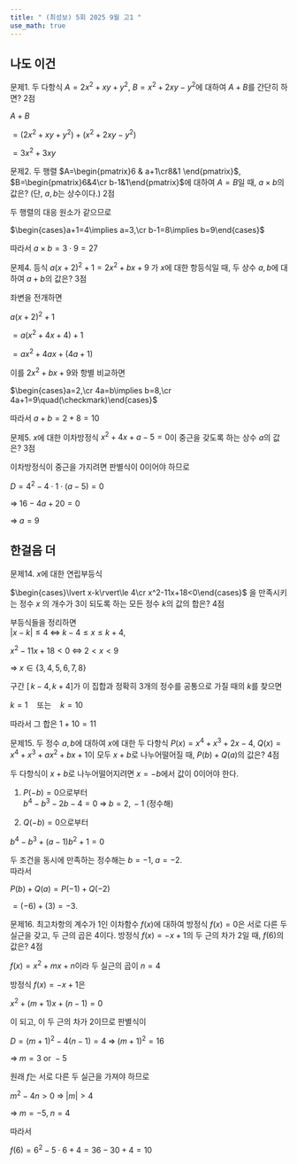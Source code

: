 ```yaml
---
title: " (최성보) 5회 2025 9월 고1 " 
use_math: true
---
```



## 나도 이건

문제1. 두 다항식 $A=2x^2+xy+y^2$, $B=x^2+2xy-y^2$에 대하여 $A+B$를 간단히 하면? 2점

$A+B$

$=(2x^2+xy+y^2)+(x^2+2xy-y^2)$

$=3x^2+3xy$

문제2. 두 행렬 $A=\begin{pmatrix}6 & a+1\cr8&1 \end{pmatrix}$, $B=\begin{pmatrix}6&4\cr b-1&1\end{pmatrix}$에 대하여 $A=B$일 때, $a\times b$의 값은? (단, $a, b$는 상수이다.) 2점

두 행렬의 대응 원소가 같으므로  

$\begin{cases}a+1=4\implies a=3,\cr b-1=8\implies b=9\end{cases}$

따라서 $a\times b=3\cdot9=27$


문제4. 등식 $a(x+2)^2+1=2x^2+bx+9$ 가 $x$에 대한 항등식일 때, 두 상수 $a, b$에 대하여 $a+b$의 값은? 3점

좌변을 전개하면  

$a(x+2)^2+1$

$= a(x^2+4x+4)+1$

$= ax^2+4ax+(4a+1)$

이를 $2x^2+bx+9$와 항별 비교하면  

$\begin{cases}a=2,\cr 4a=b\implies b=8,\cr 4a+1=9\quad(\checkmark)\end{cases}$

따라서 $a+b=2+8=10$

문제5. $x$에 대한 이차방정식 $x^2+4x+a-5=0$이 중근을 갖도록 하는 상수 $a$의 값은? 3점

이차방정식이 중근을 가지려면 판별식이 0이어야 하므로  

$D=4^2-4\cdot1\cdot(a-5)=0$

$\Longrightarrow\;16-4a+20=0$

$\Longrightarrow\;a=9$

## 한걸음 더

문제14. $x$에 대한 연립부등식

$\begin{cases}\lvert x-k\rvert\le 4\cr x^2-11x+18<0\end{cases}$
 을 만족시키는 정수 $x$
의 개수가 $3$이 되도록 하는 모든 정수 $k$의 값의 합은? 4점

부등식들을 정리하면  
$\lvert x-k\rvert\le4\;\Longleftrightarrow\;k-4\le x\le k+4,$

$x^2-11x+18<0\;\Longleftrightarrow\;2<x<9$

$\Longrightarrow\;x\in\lbrace 3,4,5,6,7,8\rbrace$

구간 $[\,k-4,k+4]$가 이 집합과 정확히 3개의 정수를 공통으로 가질 때의 $k$를 찾으면

$k=1\quad\text{또는}\quad k=10$

따라서 그 합은 $1+10=11$

문제15. 두 정수 $a, b$에 대하여 $x$에 대한 두 다항식 $P(x)=x^4+x^3+2x-4$, $Q(x)=x^4+x^3+ax^2+bx+1$이 모두 $x+b$로 나누어떨어질 때, $P(b)+Q(a)$의 값은? 4점

두 다항식이 $x+b$로 나누어떨어지려면 $x=-b$에서 값이 0이어야 한다.  

1) $P(-b)=0$으로부터  
$b^4 - b^3 -2b -4=0\;\Longrightarrow\;b=2,\,-1\ (\text{정수해})$

2) $Q(-b)=0$으로부터  

$b^4 - b^3+(a-1)b^2+1=0$

두 조건을 동시에 만족하는 정수해는 $b=-1,\;a=-2$.  
따라서

$P(b)+Q(a)=P(-1)+Q(-2)$

$=(-6)+(3)=-3.$

문제16. 최고차항의 계수가 $1$인 이차함수 $f(x)$에 대하여 방정식 $f(x)=0$은 서로 다른 두 실근을 갖고, 두 근의 곱은 $4$이다. 방정식 $f(x)=-x+1$의 두 근의 차가 $2$일 때, $f(6)$의 값은? 4점

$\displaystyle f(x)=x^2+mx+n$이라 두 실근의 곱이 $n=4$

방정식 $f(x)=-x+1$은  

$x^2+(m+1)x+(n-1)=0$

이 되고, 이 두 근의 차가 2이므로 판별식이  

$D=(m+1)^2-4(n-1)=4\;\Longrightarrow\;(m+1)^2=16$

$\Longrightarrow\; m=3\text{ or }-5$

원래 $f$는 서로 다른 두 실근을 가져야 하므로  

$m^2-4n>0\;\Longrightarrow\;|m|>4$

$\Longrightarrow\; m=-5,\;n=4$

따라서

$f(6)=6^2-5\cdot6+4=36-30+4=10$

